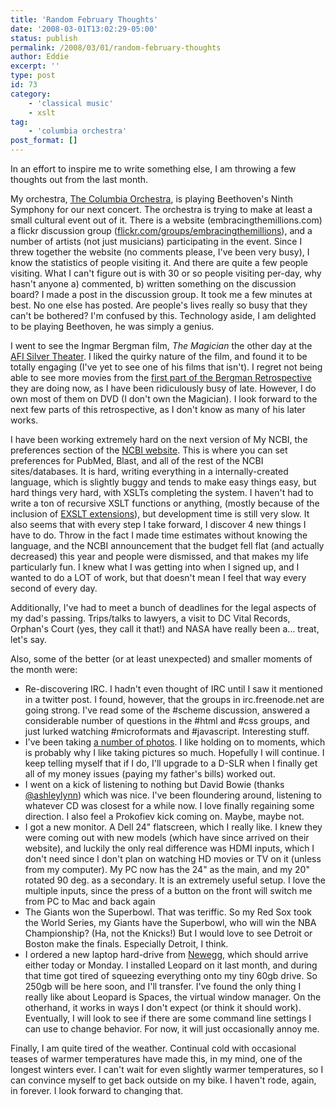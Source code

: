 ```yaml
---
title: 'Random February Thoughts'
date: '2008-03-01T13:02:29-05:00'
status: publish
permalink: /2008/03/01/random-february-thoughts
author: Eddie
excerpt: ''
type: post
id: 73
category:
    - 'classical music'
    - xslt
tag:
    - 'columbia orchestra'
post_format: []
---
```

In an effort to inspire me to write something else, I am throwing a few thoughts out from the last month.

My orchestra, [The Columbia Orchestra](http://columbiaorchestra.org), is playing Beethoven's Ninth Symphony for our next concert. The orchestra is trying to make at least a small cultural event out of it. There is a website (embracingthemillions.com) a flickr discussion group ([flickr.com/groups/embracingthemillions](http://flickr.com/groups/embracingthemillions)), and a number of artists (not just musicians) participating in the event. Since I threw together the website (no comments please, I've been very busy), I know the statistics of people visiting it. And there are quite a few people visiting. What I can't figure out is with 30 or so people visiting per-day, why hasn't anyone a) commented, b) written something on the discussion board? I made a post in the discussion group. It took me a few minutes at best. No one else has posted. Are people's lives really so busy that they can't be bothered? I'm confused by this. Technology aside, I am delighted to be playing Beethoven, he was simply a genius.

I went to see the Ingmar Bergman film, *The Magician* the other day at the [AFI Silver Theater](http://afi.com/silver). I liked the quirky nature of the film, and found it to be totally engaging (I've yet to see one of his films that isn't). I regret not being able to see more movies from the [first part of the Bergman Retrospective](http://www.afi.com/silver/new/nowplaying/2008/v5i1/bergman.aspx) they are doing now, as I have been ridiculously busy of late. However, I do own most of them on DVD (I don't own the Magician). I look forward to the next few parts of this retrospective, as I don't know as many of his later works.

I have been working extremely hard on the next version of My NCBI, the preferences section of the [NCBI website](http://www.ncbi.nlm.nih.gov/). This is where you can set preferences for PubMed, Blast, and all of the rest of the NCBI sites/databases. It is hard, writing everything in a internally-created language, which is slightly buggy and tends to make easy things easy, but hard things very hard, with XSLTs completing the system. I haven't had to write a ton of recursive XSLT functions or anything, (mostly because of the inclusion of [EXSLT extensions](http://www.exslt.org/)), but development time is still very slow. It also seems that with every step I take forward, I discover 4 new things I have to do. Throw in the fact I made time estimates without knowing the language, and the NCBI announcement that the budget fell flat (and actually decreased) this year and people were dismissed, and that makes my life particularly fun. I knew what I was getting into when I signed up, and I wanted to do a LOT of work, but that doesn't mean I feel that way every second of every day.

Additionally, I've had to meet a bunch of deadlines for the legal aspects of my dad's passing. Trips/talks to lawyers, a visit to DC Vital Records, Orphan's Court (yes, they call it that!) and NASA have really been a... treat, let's say.

Also, some of the better (or at least unexpected) and smaller moments of the month were:

- Re-discovering IRC. I hadn't even thought of IRC until I saw it mentioned in a twitter post. I found, however, that the groups in irc.freenode.net are going strong. I've read some of the #scheme discussion, answered a considerable number of questions in the #html and #css groups, and just lurked watching #microformats and #javascript. Interesting stuff.
- I've been taking [a number of photos](http://flickr.com/people/ed_welker). I like holding on to moments, which is probably why I like taking pictures so much. Hopefully I will continue. I keep telling myself that if I do, I'll upgrade to a D-SLR when I finally get all of my money issues (paying my father's bills) worked out.
- I went on a kick of listening to nothing but David Bowie (thanks [@ashleylynn](http://twitter.com/ashleylynn)) which was nice. I've been floundering around, listening to whatever CD was closest for a while now. I love finally regaining some direction. I also feel a Prokofiev kick coming on. Maybe, maybe not.
- I got a new monitor. A Dell 24" flatscreen, which I really like. I knew they were coming out with new models (which have since arrived on their website), and luckily the only real difference was HDMI inputs, which I don't need since I don't plan on watching HD movies or TV on it (unless from my computer). My PC now has the 24" as the main, and my 20" rotated 90 deg. as a secondary. It is an extremely useful setup. I love the multiple inputs, since the press of a button on the front will switch me from PC to Mac and back again
- The Giants won the Superbowl. That was teriffic. So my Red Sox took the World Series, my Giants have the Superbowl, who will win the NBA Championship? (Ha, not the Knicks!) But I would love to see Detroit or Boston make the finals. Especially Detroit, I think.
- I ordered a new laptop hard-drive from [Newegg](http://newegg.com), which should arrive either today or Monday. I installed Leopard on it last month, and during that time got tired of squeezing everything onto my tiny 60gb drive. So 250gb will be here soon, and I'll transfer. I've found the only thing I really like about Leopard is Spaces, the virtual window manager. On the otherhand, it works in ways I don't expect (or think it should work). Eventually, I will look to see if there are some command line settings I can use to change behavior. For now, it will just occasionally annoy me.

Finally, I am quite tired of the weather. Continual cold with occasional teases of warmer temperatures have made this, in my mind, one of the longest winters ever. I can't wait for even slightly warmer temperatures, so I can convince myself to get back outside on my bike. I haven't rode, again, in forever. I look forward to changing that.